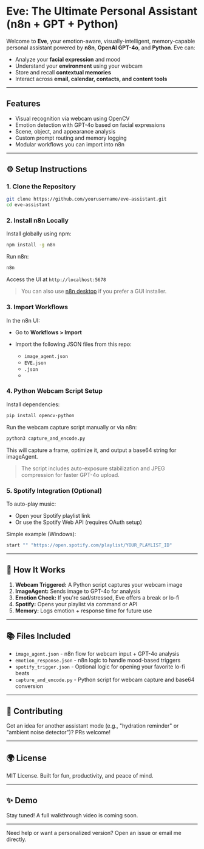 # Eve: The Ultimate Personal Assistant (n8n + GPT + Python)

Welcome to **Eve**, your emotion-aware, visually-intelligent, memory-capable personal assistant powered by **n8n**, **OpenAI GPT-4o**, and **Python**. Eve can:

* Analyze your **facial expression** and mood
* Understand your **environment** using your webcam
* Store and recall **contextual memories**
* Interact across **email, calendar, contacts, and content tools**

---

## Features

* Visual recognition via webcam using OpenCV
* Emotion detection with GPT-4o based on facial expressions
* Scene, object, and appearance analysis
* Custom prompt routing and memory logging
* Modular workflows you can import into n8n

---

## ⚙️ Setup Instructions

### 1. Clone the Repository

```bash
git clone https://github.com/yourusername/eve-assistant.git
cd eve-assistant
```

### 2. Install n8n Locally

Install globally using npm:

```bash
npm install -g n8n
```

Run n8n:

```bash
n8n
```

Access the UI at `http://localhost:5678`

> You can also use [n8n desktop](https://n8n.io/download) if you prefer a GUI installer.

### 3. Import Workflows

In the n8n UI:

* Go to **Workflows > Import**
* Import the following JSON files from this repo:

  * `image_agent.json`
  * `EVE.json`
  * `.json`
  * 

### 4. Python Webcam Script Setup

Install dependencies:

```bash
pip install opencv-python
```

Run the webcam capture script manually or via n8n:

```bash
python3 capture_and_encode.py
```

This will capture a frame, optimize it, and output a base64 string for imageAgent.

> The script includes auto-exposure stabilization and JPEG compression for faster GPT-4o upload.

### 5. Spotify Integration (Optional)

To auto-play music:

* Open your Spotify playlist link
* Or use the Spotify Web API (requires OAuth setup)

Simple example (Windows):

```bash
start "" "https://open.spotify.com/playlist/YOUR_PLAYLIST_ID"
```

---

## 🔄 How It Works

1. **Webcam Triggered:** A Python script captures your webcam image
2. **ImageAgent:** Sends image to GPT-4o for analysis
3. **Emotion Check:** If you're sad/stressed, Eve offers a break or lo-fi
4. **Spotify:** Opens your playlist via command or API
5. **Memory:** Logs emotion + response time for future use

---

## 📚 Files Included

* `image_agent.json` - n8n flow for webcam input + GPT-4o analysis
* `emotion_response.json` - n8n logic to handle mood-based triggers
* `spotify_trigger.json` - Optional logic for opening your favorite lo-fi beats
* `capture_and_encode.py` - Python script for webcam capture and base64 conversion

---

## 📢 Contributing

Got an idea for another assistant mode (e.g., "hydration reminder" or "ambient noise detector")? PRs welcome!

---

## 🌍 License

MIT License. Built for fun, productivity, and peace of mind.

---

## ✨ Demo

Stay tuned! A full walkthrough video is coming soon.

---

Need help or want a personalized version? Open an issue or email me directly.

